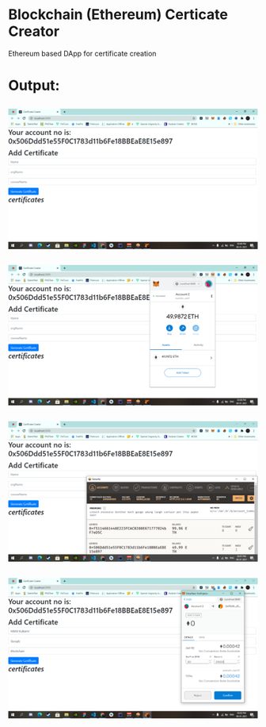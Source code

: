 # Blockchain (Ethereum) Certicate Creator
 Ethereum based DApp for certificate creation
<h1>Output:</h1>
<h2></h2>
<p align="center">
  <img src="Screenshot (75).png
" width="650" >
  </p>
<h2></h2>
<p align="center">
  <img src="Screenshot (76).png
" width="650" >
  </p>

<h2></h2>
<p align="center">
  <img src="Screenshot (77).png
" width="650" >
  </p>

<h2></h2>
<p align="center">
  <img src="Screenshot (78).png
" width="650" >
  </p>
